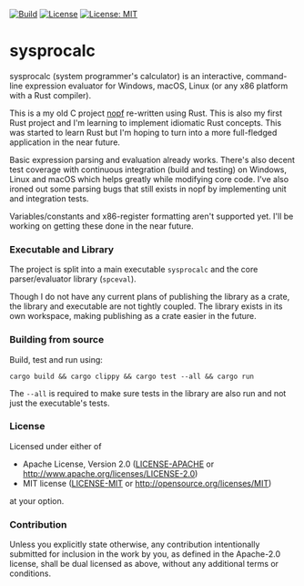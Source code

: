[![Build](https://github.com/Teknomancer/sysprocalc/workflows/build/badge.svg)](https://github.com/Teknomancer/sysprocalc/actions?query=workflow%3ABuild)
[![License](https://img.shields.io/badge/license-Apache%202.0-blue)](https://opensource.org/licenses/Apache-2.0)
[![License: MIT](https://img.shields.io/badge/license-MIT-blue)](https://opensource.org/licenses/MIT)
  
# sysprocalc
sysprocalc (system programmer's calculator) is an interactive, command-line expression evaluator for Windows, macOS, Linux (or any x86 platform with a Rust compiler).

This is a my old C project [nopf](https://github.com/Teknomancer/nopf) re-written using Rust. This is also my first Rust project and I'm learning to implement idiomatic Rust concepts. This was started to learn Rust but I'm hoping to turn into a more full-fledged application in the near future.

Basic expression parsing and evaluation already works. There's also decent test coverage with continuous integration (build and testing) on Windows, Linux and macOS which helps greatly while modifying core code. I've also ironed out some parsing bugs that still exists in nopf by implementing unit and integration tests.

Variables/constants and x86-register formatting aren't supported yet. I'll be working on getting these done in the near future.

### Executable and Library

The project is split into a main executable `sysprocalc` and the core parser/evaluator library (`spceval`).

Though I do not have any current plans of publishing the library as a crate, the library and executable are not tightly coupled. The library exists in its own workspace, making publishing as a crate easier in the future.

### Building from source

Build, test and run using:
```
cargo build && cargo clippy && cargo test --all && cargo run
```

The `--all` is required to make sure tests in the library are also run and not just the executable's tests.

### License

Licensed under either of

 * Apache License, Version 2.0
   ([LICENSE-APACHE](LICENSE-APACHE) or http://www.apache.org/licenses/LICENSE-2.0)
 * MIT license
   ([LICENSE-MIT](LICENSE-MIT) or http://opensource.org/licenses/MIT)

at your option.

### Contribution

Unless you explicitly state otherwise, any contribution intentionally submitted
for inclusion in the work by you, as defined in the Apache-2.0 license, shall be
dual licensed as above, without any additional terms or conditions.
